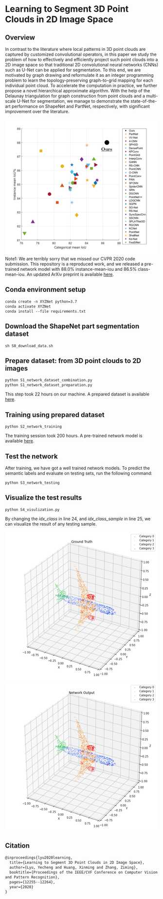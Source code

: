 
# Learning to Segment 3D Point Clouds in 2D Image Space

## Overview
In contrast to the literature where local patterns in 3D point clouds are captured by customized convolutional operators, in this paper we study the problem of how to effectively and efficiently project such point clouds into a 2D image space so that traditional 2D convolutional neural networks (CNNs) such as U-Net can be applied for segmentation. To this end, we are motivated by graph drawing and reformulate it as an integer programming problem to learn the topology-preserving graph-to-grid mapping for each individual point cloud. To accelerate the computation in practice, we further propose a novel hierarchical approximate algorithm. With the help of the Delaunay triangulation for graph construction from point clouds and a multi-scale U-Net for segmentation, we manage to demonstrate the state-of-the-art performance on ShapeNet and PartNet, respectively, with significant improvement over the literature.

![ShapeNet](ShapeNet.png)
Note1: We are terribly sorry that we missed our CVPR 2020 code submission. This repository is a reproduced work, and we released a pre-trained network model with 88.0% instance-mean-iou and 86.5% class-mean-iou. An updated ArXiv preprint is available [here](https://arxiv.org/abs/2003.05593).

##

## Conda environment setup
```
conda create -n XYZNet python=3.7
conda activate XYZNet
conda install --file requirements.txt
```

## Download the ShapeNet part segmentation dataset
```
sh S0_download_data.sh
```

## Prepare dataset: from 3D point clouds to 2D images
```
python S1_network_dataset_combination.py
python S1_network_dataset_preparation.py
```
This step took 22 hours on our machine. A prepared dataset is available [here](https://drive.google.com/file/d/1eFxzbP9V6RIZdOsxh236d1IYYWt61_7k/view?usp=sharing).

##  Training using prepared dataset

```
python S2_network_training
```
The training session took 200 hours. A pre-trained network model is available [here](https://drive.google.com/file/d/1XYdY51otNqsYt2hvy8xdJYuoD9kVhHxo/view?usp=sharing).

## Test the network
After training, we have got a well trained network models. To predict the semantic labels and evaluate on testing sets, run the following command:
```
python S3_network_testing
```
## Visualize the test results
```
python S4_visulization.py
```
By changing the *idx_class* in line 24, and *idx_class_sample* in line 25, we can visualize the result of any testing sample.

![Ground Truth](ShapeNet_result0.png) ![Network Output](ShapeNet_result1.png)
## Citation
```
@inproceedings{lyu2020learning,
  title={Learning to Segment 3D Point Clouds in 2D Image Space},
  author={Lyu, Yecheng and Huang, Xinming and Zhang, Ziming},
  booktitle={Proceedings of the IEEE/CVF Conference on Computer Vision and Pattern Recognition},
  pages={12255--12264},
  year={2020}
}
```